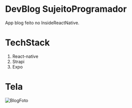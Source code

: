 # DevBlog SujeitoProgramador
App blog  feito no InsideReactNative.

# TechStack
1. React-native
2. Strapi
3. Expo

# Tela 
![BlogFoto](https://user-images.githubusercontent.com/89991197/172068001-1467f06b-f168-441e-ae8c-b05e1901e77f.jpeg)

 
